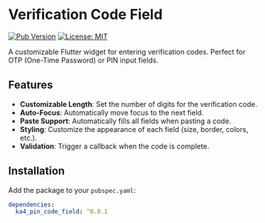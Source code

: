 # Verification Code Field

[![Pub Version](https://img.shields.io/pub/v/verification_code_field)](https://pub.dev/packages/verification_code_field)
[![License: MIT](https://img.shields.io/badge/license-MIT-purple.svg)](https://opensource.org/licenses/MIT)

A customizable Flutter widget for entering verification codes. Perfect for OTP (One-Time Password) or PIN input fields.


## Features

- **Customizable Length**: Set the number of digits for the verification code.
- **Auto-Focus**: Automatically move focus to the next field.
- **Paste Support**: Automatically fills all fields when pasting a code.
- **Styling**: Customize the appearance of each field (size, border, colors, etc.).
- **Validation**: Trigger a callback when the code is complete.

## Installation

Add the package to your `pubspec.yaml`:

```yaml
dependencies:
  ka4_pin_code_field: ^0.0.1
